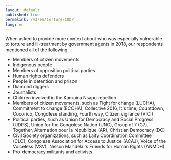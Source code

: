 ```yaml
---
layout: default
published: true
permalink: /v3/en/torture/COD/
lang: en
---
```


When asked to provide more context about who was especially vulnerable to torture and ill-treatment by government agents in 2018, our respondents mentioned all of the following:
-	Members of citizen movements
-	Indigenous people
-	Members of opposition political parties
-	Human rights defenders
-	People in detention and prison
-	Diamond diggers
-	Journalists
-	Children involved in the Kamuina Nsapu rebellion
-	Members of citizen movements, such as Fight for change (LUCHA), Commitment to change (ECCHA), Collective 2016, It's time, Countdown, Cocorico, Congolese standing, Fourth way, Citizen vigilance (VICI)
-	Political parties, such as Union for Democracy and Social Progress (UDPS), Union for the Congolese Nation (UNC), Group of 7 (G7), Together, Alternation pour la république (AR), Christian Democracy (DC)
-	Civil Society organizations, such as Laity Coordination Committee (CLC), Congolese Association for Access to Justice (ACAJ), Voice of the Voiceless (VSV), Nelson Mandela 's Friends for Human Rights (ANMDH)
-	Pro-democracy militants and activists

